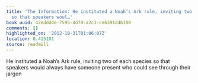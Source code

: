 ```yaml
---
title: 'The Information: He instituted a Noah’s Ark rule, inviting two of each species
  so that speakers woul…'
book_uuid: 42eddd4e-7595-4d70-a2c3-ce6391d46100
comments: []
highlighted_on: '2012-10-31T01:06:07Z'
location: 0.415101
source: readmill
---
```


He instituted a Noah’s Ark rule, inviting two of each species so that speakers would always have someone present who could see through their jargon